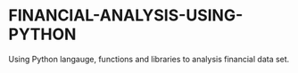 # FINANCIAL-ANALYSIS-USING-PYTHON
Using Python langauge, functions and libraries to analysis financial data set.
